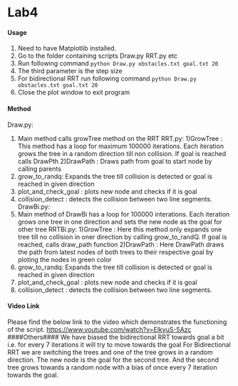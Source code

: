 # Lab4 #
#### Usage ####

1. Need to have Matplotlib installed.
2. Go to the folder containing scripts Draw.py RRT.py etc
3.  Run following command 
```python Draw.py obstacles.txt goal.txt 20```
4. The third parameter is the step size
5. For bidirectional RRT run following command
```python Draw.py obstacles.txt goal.txt 20```
6. Close the plot window to exit program

#### Method ####
Draw.py:
1) Main method calls growTree method on the RRT
RRT.py:
1)GrowTree : This method has a loop for maximum 100000 iterations. Each iteration grows the tree in a random direction till non collision. If goal is reached calls DrawPth
2)DrawPath : Draws path from goal to start node by calling parents
3) grow_to_randq: Expands the tree till collision is detected or goal is reached in given direction
4) plot_and_check_goal : plots new node and checks if it is goal
5) collision_detect : detects the collision between two line segments.
DrawBi.py:
1) Main method of DrawBi has a loop for 100000 interations. Each iteration grows one tree in one direction and sets the new node as the goal for other tree
RRTBi.py:
1)GrowTree : Here this method only expands one tree till no collision in oner direction by calling grow_to_randQ. If goal is reached, calls draw_path function
2)DrawPath : Here DrawPath draws the path from latest nodes of both trees to their respective goal by ploting the nodes in green color
3) grow_to_randq: Expands the tree till collision is detected or goal is reached in given direction
4) plot_and_check_goal : plots new node and checks if it is goal
5) collision_detect : detects the collision between two line segments.


#### Video Link ####
Please find the below link to the video which demonstrates the functioning of the script.
https://www.youtube.com/watch?v=ElkyuS-5Azc
####Others####
We have biased the bidirectional RRT towards goal a bit i.e. for every 7 iterations it will try to move towards the goal
For Bidirectional RRT we are switching the trees and one of the tree grows in a random direction. The new node is the goal for the second tree.
 And the second tree grows towards a random node with a bias of once every 7 iteration towards the goal.